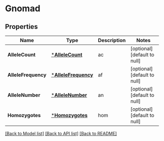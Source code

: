 # Gnomad

## Properties
Name | Type | Description | Notes
------------ | ------------- | ------------- | -------------
**AlleleCount** | [***AlleleCount**](AlleleCount.md) | ac | [optional] [default to null]
**AlleleFrequency** | [***AlleleFrequency**](AlleleFrequency.md) | af | [optional] [default to null]
**AlleleNumber** | [***AlleleNumber**](AlleleNumber.md) | an | [optional] [default to null]
**Homozygotes** | [***Homozygotes**](Homozygotes.md) | hom | [optional] [default to null]

[[Back to Model list]](../README.md#documentation-for-models) [[Back to API list]](../README.md#documentation-for-api-endpoints) [[Back to README]](../README.md)


